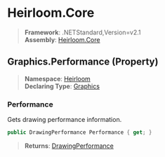 # Heirloom.Core

> **Framework**: .NETStandard,Version=v2.1  
> **Assembly**: [Heirloom.Core][0]

## Graphics.Performance (Property)

> **Namespace**: [Heirloom][0]  
> **Declaring Type**: [Graphics][1]

### Performance

Gets drawing performance information.

```cs
public DrawingPerformance Performance { get; }
```

> **Returns**: [DrawingPerformance][2]

[0]: ../../../Heirloom.Core.md
[1]: ../Graphics.md
[2]: ../DrawingPerformance.md
